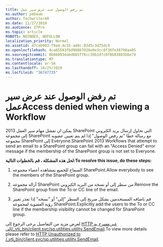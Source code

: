 ```yaml
---
title: تم رفض الوصول عند عرض سير عمل
ms.author: pebaum
author: Techwriter40
ms.date: 11/27/2018
ms.audience: ITPro
ms.topic: article
ROBOTS: NOINDEX, NOFOLLOW
localization_priority: Normal
ms.assetid: 47ceb983-f9a4-4c55-a40c-03d5c3d75dc9
ms.openlocfilehash: 4ca65583fbd98867026e9e3cc8f36fe38798aa85
ms.sourcegitcommit: 0b06093dabd685f76cc39b1d7c0f8b03883b6e79
ms.translationtype: MT
ms.contentlocale: ar-SA
ms.lasthandoff: 10/25/2019
ms.locfileid: "36747735"
---
```

# <a name="access-denied-when-viewing-a-workflow"></a><span data-ttu-id="30f7f-102">تم رفض الوصول عند عرض سير عمل</span><span class="sxs-lookup"><span data-stu-id="30f7f-102">Access denied when viewing a Workflow</span></span>

<span data-ttu-id="30f7f-103">يمكن ان تفشل مهام سير العمل 2013 SharePoint التي تحاول إرسال بريد الكتروني إلى مجموعه SharePoint مع رسالة خطا "تم رفض الوصول" إذا لم يتم تعيين عضويه مجموعه SharePoint إلى Everyone.</span><span class="sxs-lookup"><span data-stu-id="30f7f-103">SharePoint 2013 Workflows that attempt to send an email to a SharePoint group can fail with an "Access Denied" error message if the membership of the SharePoint group is not set to Everyone.</span></span>
  
 <span data-ttu-id="30f7f-104">**لحل هذه المشكلة ، قم بالخطوات التالية:**</span><span class="sxs-lookup"><span data-stu-id="30f7f-104">**To resolve this issue, do these steps:**</span></span>
  
 1. <span data-ttu-id="30f7f-105">السماح للجميع بمشاهده أعضاء مجموعه SharePoint.</span><span class="sxs-lookup"><span data-stu-id="30f7f-105">Allow everybody to see the members of the SharePoint group.</span></span>
  
 2. <span data-ttu-id="30f7f-106">أزاله مجموعه SharePoint من سطر إلى أو نسخه من البريد الكتروني.</span><span class="sxs-lookup"><span data-stu-id="30f7f-106">Remove the SharePoint group from the To or CC line of the email.</span></span>
  
 3. <span data-ttu-id="30f7f-107">قم باضافه المستخدمين بشكل صريح إلى السطر "إلى" أو "نسخه" إذا تعذر تغيير رؤية العضوية لمجموعه SharePoint.</span><span class="sxs-lookup"><span data-stu-id="30f7f-107">Explicitly add the users to the To or CC line if the membership visibility cannot be changed for SharePoint group.</span></span>
  
<span data-ttu-id="30f7f-108">لعرض مزيد من التفاصيل يرجى الرجوع إلى [HTTP غير مصرح به إلى/_vti_bin/client.svc/sp.utilities.utility.SendEmail](https://go.microsoft.com/fwlink/?linkid=2044694&amp;clcid=0x409).</span><span class="sxs-lookup"><span data-stu-id="30f7f-108">To view more details please refer to [HTTP Unauthorized to /_vti_bin/client.svc/sp.utilities.utility.SendEmail](https://go.microsoft.com/fwlink/?linkid=2044694&amp;clcid=0x409).</span></span>
  
